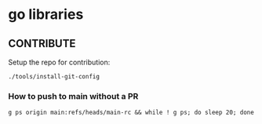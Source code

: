 # go libraries

## CONTRIBUTE

Setup the repo for contribution:
```
./tools/install-git-config
```

### How to push to main without a PR

```
g ps origin main:refs/heads/main-rc && while ! g ps; do sleep 20; done
```
